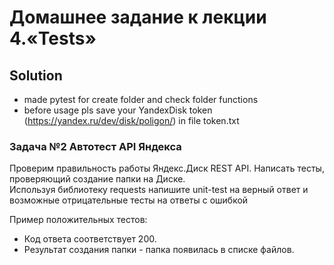 # Домашнее задание к лекции 4.«Tests»


## Solution
- made pytest for create folder and check folder functions
- before usage pls save your YandexDisk token (https://yandex.ru/dev/disk/poligon/) in file token.txt

### Задача №2 Автотест API Яндекса
Проверим правильность работы Яндекс.Диск REST API. Написать тесты, проверяющий создание папки на Диске.  
Используя библиотеку requests напишите unit-test на верный ответ и возможные отрицательные тесты на ответы с ошибкой

Пример положительных тестов:
* Код ответа соответствует 200.
* Результат создания папки - папка появилась в списке файлов.